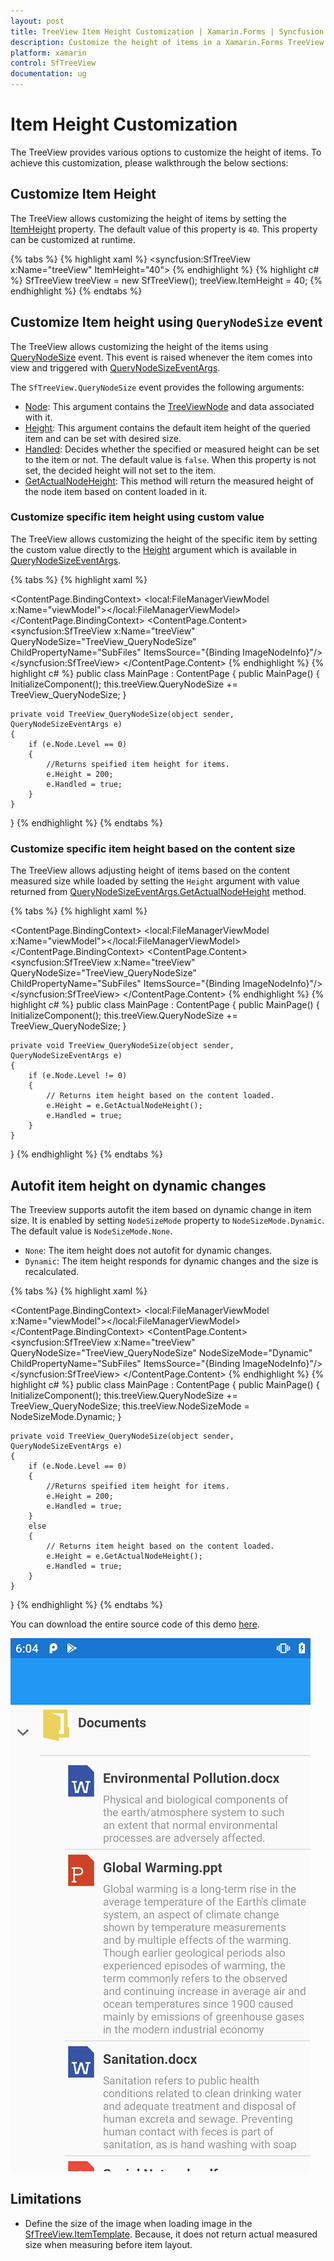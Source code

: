 ```yaml
---
layout: post
title: TreeView Item Height Customization | Xamarin.Forms | Syncfusion
description: Customize the height of items in a Xamarin.Forms TreeView. Auto fit the items based on content
platform: xamarin
control: SfTreeView
documentation: ug
---
```


# Item Height Customization

The TreeView provides various options to customize the height of items. To achieve this customization, please walkthrough the below sections:

## Customize Item Height

The TreeView allows customizing the height of items by setting the [ItemHeight](https://help.syncfusion.com/cr/cref_files/xamarin/Syncfusion.SfTreeView.XForms~Syncfusion.XForms.TreeView.SfTreeView~ItemHeight.html) property. The default value of this property is `40`. This property can be customized at runtime.

{% tabs %}
{% highlight xaml %}
<syncfusion:SfTreeView x:Name="treeView" ItemHeight="40">
{% endhighlight %}
{% highlight c# %}
SfTreeView treeView = new SfTreeView();
treeView.ItemHeight = 40; 
{% endhighlight %}
{% endtabs %}

## Customize Item height using `QueryNodeSize` event
 The TreeView allows customizing the height of the items using [QueryNodeSize](https://help.syncfusion.com/cr/xamarin/Syncfusion.SfTreeView.XForms~Syncfusion.XForms.TreeView.SfTreeView~QueryNodeSize_EV.html) event. This event is raised whenever the item comes into view and triggered with [QueryNodeSizeEventArgs](https://help.syncfusion.com/cr/xamarin/Syncfusion.SfTreeView.XForms~Syncfusion.XForms.TreeView.QueryNodeSizeEventArgs.html).

The `SfTreeView.QueryNodeSize` event provides the following arguments:
 
 * [Node](https://help.syncfusion.com/cr/cref_files/xamarin/Syncfusion.SfTreeView.XForms~Syncfusion.XForms.TreeView.QueryNodeSizeEventArgs~Node.html): This argument contains the [TreeViewNode](https://help.syncfusion.com/cr/cref_files/xamarin/Syncfusion.SfTreeView.XForms~Syncfusion.TreeView.Engine.TreeViewNode.html) and data associated with it.
 * [Height](https://help.syncfusion.com/cr/cref_files/xamarin/Syncfusion.SfTreeView.XForms~Syncfusion.XForms.TreeView.QueryNodeSizeEventArgs~Height.html): This argument contains the default item height of the queried item and can be set with desired size.
 * [Handled](https://help.syncfusion.com/cr/xamarin/Syncfusion.SfTreeView.XForms~Syncfusion.XForms.TreeView.QueryNodeSizeEventArgs~Handled.html): Decides whether the specified or measured height can be set to the item or not. The default value is `false`. When this property is not set, the decided height will not set to the item.
 * [GetActualNodeHeight](https://help.syncfusion.com/cr/cref_files/xamarin/Syncfusion.SfTreeView.XForms~Syncfusion.XForms.TreeView.QueryNodeSizeEventArgs~GetActualNodeHeight.html): This method will return the measured height of the node item based on content loaded in it.

### Customize specific item height using custom value

The TreeView allows customizing the height of the specific item by setting the custom value directly to the [Height](https://help.syncfusion.com/cr/cref_files/xamarin/Syncfusion.SfTreeView.XForms~Syncfusion.XForms.TreeView.QueryNodeSizeEventArgs~Height.html) argument which is available in [QueryNodeSizeEventArgs](https://help.syncfusion.com/cr/xamarin/Syncfusion.SfTreeView.XForms~Syncfusion.XForms.TreeView.QueryNodeSizeEventArgs.html).

{% tabs %}
{% highlight xaml %}
<?xml version="1.0" encoding="utf-8" ?>
<ContentPage xmlns:syncfusion="clr-namespace:Syncfusion.XForms.TreeView;assembly=Syncfusion.SfTreeView.XForms"
             xmlns:local="clr-namespace:GettingStarted"
             x:Class="GettingStarted.MainPage">
    <ContentPage.BindingContext>
       <local:FileManagerViewModel x:Name="viewModel"></local:FileManagerViewModel>
    </ContentPage.BindingContext>
    <ContentPage.Content>
       <syncfusion:SfTreeView x:Name="treeView"
                              QueryNodeSize="TreeView_QueryNodeSize"
                              ChildPropertyName="SubFiles"
                              ItemsSource="{Binding ImageNodeInfo}"/>
       </syncfusion:SfTreeView>
    </ContentPage.Content>
</ContentPage>
{% endhighlight %}
{% highlight c# %}
public class MainPage : ContentPage
{
    public MainPage()
    {
      InitializeComponent();
      this.treeView.QueryNodeSize += TreeView_QueryNodeSize;
    }
    
    private void TreeView_QueryNodeSize(object sender, QueryNodeSizeEventArgs e)
    {
        if (e.Node.Level == 0)
        {
            //Returns speified item height for items.
            e.Height = 200;
            e.Handled = true;
        }
    }
}
{% endhighlight %}
{% endtabs %}

### Customize specific item height based on the content size

The TreeView allows adjusting height of items based on the content measured size while loaded by setting the `Height` argument with value returned from [QueryNodeSizeEventArgs.GetActualNodeHeight](https://help.syncfusion.com/cr/cref_files/xamarin/Syncfusion.SfTreeView.XForms~Syncfusion.XForms.TreeView.QueryNodeSizeEventArgs~GetActualNodeHeight.html) method.
                                             
{% tabs %}
{% highlight xaml %}
<?xml version="1.0" encoding="utf-8" ?>
<ContentPage xmlns:syncfusion="clr-namespace:Syncfusion.XForms.TreeView;assembly=Syncfusion.SfTreeView.XForms"
             xmlns:local="clr-namespace:GettingStarted"
             x:Class="GettingStarted.MainPage">
    <ContentPage.BindingContext>
       <local:FileManagerViewModel x:Name="viewModel"></local:FileManagerViewModel>
    </ContentPage.BindingContext>
    <ContentPage.Content>
       <syncfusion:SfTreeView x:Name="treeView"
                              QueryNodeSize="TreeView_QueryNodeSize"
                              ChildPropertyName="SubFiles"
                              ItemsSource="{Binding ImageNodeInfo}"/>
       </syncfusion:SfTreeView>
    </ContentPage.Content>
</ContentPage>
{% endhighlight %}
{% highlight c# %}
public class MainPage : ContentPage
{
    public MainPage()
    {
      InitializeComponent();
      this.treeView.QueryNodeSize += TreeView_QueryNodeSize;
    }
    
    private void TreeView_QueryNodeSize(object sender, QueryNodeSizeEventArgs e)
    {
        if (e.Node.Level != 0)
        {
            // Returns item height based on the content loaded.
            e.Height = e.GetActualNodeHeight();
            e.Handled = true;
        }
    }
}
{% endhighlight %}
{% endtabs %}

## Autofit item height on dynamic changes

The Treeview supports autofit the item based on dynamic change in item size. It is enabled by setting `NodeSizeMode` property to `NodeSizeMode.Dynamic`. The default value is `NodeSizeMode.None`.

* `None`: The item height does not autofit for dynamic changes.
* `Dynamic`: The item height responds for dynamic changes and the size is recalculated.

{% tabs %}
{% highlight xaml %}
<?xml version="1.0" encoding="utf-8" ?>
<ContentPage xmlns:syncfusion="clr-namespace:Syncfusion.XForms.TreeView;assembly=Syncfusion.SfTreeView.XForms"
             xmlns:local="clr-namespace:GettingStarted"
             x:Class="GettingStarted.MainPage">
    <ContentPage.BindingContext>
       <local:FileManagerViewModel x:Name="viewModel"></local:FileManagerViewModel>
    </ContentPage.BindingContext>
    <ContentPage.Content>
       <syncfusion:SfTreeView x:Name="treeView"
                              QueryNodeSize="TreeView_QueryNodeSize"
                              NodeSizeMode="Dynamic"
                              ChildPropertyName="SubFiles"
                              ItemsSource="{Binding ImageNodeInfo}"/>
       </syncfusion:SfTreeView>
    </ContentPage.Content>
</ContentPage>
{% endhighlight %}
{% highlight c# %}
public class MainPage : ContentPage
{
    public MainPage()
    {
      InitializeComponent();
      this.treeView.QueryNodeSize += TreeView_QueryNodeSize;
      this.treeView.NodeSizeMode = NodeSizeMode.Dynamic; 
    }
    
    private void TreeView_QueryNodeSize(object sender, QueryNodeSizeEventArgs e)
    {
        if (e.Node.Level == 0)
        {
            //Returns speified item height for items.
            e.Height = 200;
            e.Handled = true;
        }
        else
        {
            // Returns item height based on the content loaded.
            e.Height = e.GetActualNodeHeight();
            e.Handled = true;
        }
    }
}
{% endhighlight %}
{% endtabs %}

You can download the entire source code of this demo [here](https://github.com/SyncfusionExamples/Xamarin-TreeView-Item-Height-Customization).

![AutoFit items](TreeView_images/TreeView_AutoFit_Items.png)


## Limitations

 * Define the size of the image when loading image in the [SfTreeView.ItemTemplate](https://help.syncfusion.com/cr/xamarin/Syncfusion.SfTreeView.XForms~Syncfusion.XForms.TreeView.SfTreeView~ItemTemplate.html). Because, it does not return actual measured size when measuring before item layout.